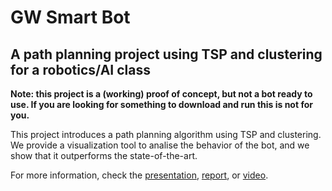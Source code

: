 # GW Smart Bot
A path planning project using TSP and clustering for a robotics/AI class
----

**Note: this project is a (working) proof of concept, but not a bot ready to use. If you are looking for something to download and run this is not for you.**

This project introduces a path planning algorithm using TSP and clustering. We provide a visualization tool to analise the behavior of the bot, and we show that it outperforms the state-of-the-art.

For more information, check the [presentation](https://github.com/HasKha/GW-Smart-Bot/blob/master/docs/presentation.pdf), [report](https://github.com/HasKha/GW-Smart-Bot/blob/master/docs/report.pdf), or [video](https://www.youtube.com/watch?v=BulttYfJ9yY).
